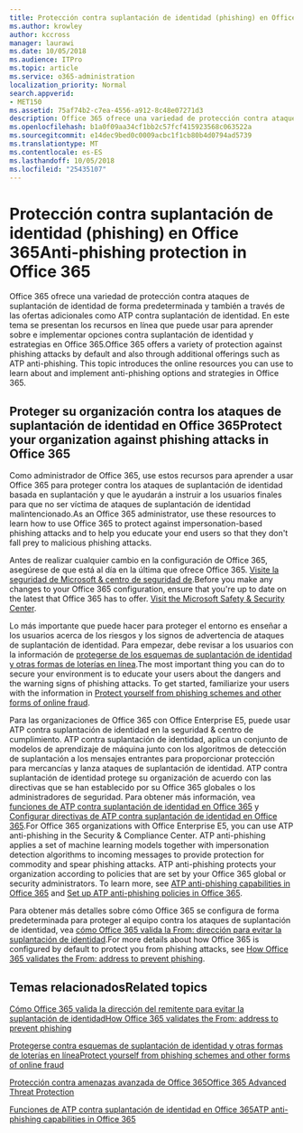 ```yaml
---
title: Protección contra suplantación de identidad (phishing) en Office 365
ms.author: krowley
author: kccross
manager: laurawi
ms.date: 10/05/2018
ms.audience: ITPro
ms.topic: article
ms.service: o365-administration
localization_priority: Normal
search.appverid:
- MET150
ms.assetid: 75af74b2-c7ea-4556-a912-8c48e07271d3
description: Office 365 ofrece una variedad de protección contra ataques de suplantación de identidad de forma predeterminada y también a través de las ofertas adicionales como ATP contra suplantación de identidad. En este tema se presentan los recursos en línea que puede usar para aprender sobre e implementar opciones contra suplantación de identidad y estrategias en Office 365.
ms.openlocfilehash: b1a0f09aa34cf1bb2c57fcf415923568c063522a
ms.sourcegitcommit: e14dec9bed0c0009acbc1f1cb80b4d0794ad5739
ms.translationtype: MT
ms.contentlocale: es-ES
ms.lasthandoff: 10/05/2018
ms.locfileid: "25435107"
---
```

# <a name="anti-phishing-protection-in-office-365"></a><span data-ttu-id="ef6a2-104">Protección contra suplantación de identidad (phishing) en Office 365</span><span class="sxs-lookup"><span data-stu-id="ef6a2-104">Anti-phishing protection in Office 365</span></span>

<span data-ttu-id="ef6a2-p102">Office 365 ofrece una variedad de protección contra ataques de suplantación de identidad de forma predeterminada y también a través de las ofertas adicionales como ATP contra suplantación de identidad. En este tema se presentan los recursos en línea que puede usar para aprender sobre e implementar opciones contra suplantación de identidad y estrategias en Office 365.</span><span class="sxs-lookup"><span data-stu-id="ef6a2-p102">Office 365 offers a variety of protection against phishing attacks by default and also through additional offerings such as ATP anti-phishing. This topic introduces the online resources you can use to learn about and implement anti-phishing options and strategies in Office 365.</span></span>
  
## <a name="protect-your-organization-against-phishing-attacks-in-office-365"></a><span data-ttu-id="ef6a2-107">Proteger su organización contra los ataques de suplantación de identidad en Office 365</span><span class="sxs-lookup"><span data-stu-id="ef6a2-107">Protect your organization against phishing attacks in Office 365</span></span>

<span data-ttu-id="ef6a2-108">Como administrador de Office 365, use estos recursos para aprender a usar Office 365 para proteger contra los ataques de suplantación de identidad basada en suplantación y que le ayudarán a instruir a los usuarios finales para que no ser víctima de ataques de suplantación de identidad malintencionado.</span><span class="sxs-lookup"><span data-stu-id="ef6a2-108">As an Office 365 administrator, use these resources to learn how to use Office 365 to protect against impersonation-based phishing attacks and to help you educate your end users so that they don't fall prey to malicious phishing attacks.</span></span>
  
<span data-ttu-id="ef6a2-p103">Antes de realizar cualquier cambio en la configuración de Office 365, asegúrese de que está al día en la última que ofrece Office 365. [Visite la seguridad de Microsoft &amp; centro de seguridad de](https://www.microsoft.com/security/default.aspx).</span><span class="sxs-lookup"><span data-stu-id="ef6a2-p103">Before you make any changes to your Office 365 configuration, ensure that you're up to date on the latest that Office 365 has to offer. [Visit the Microsoft Safety &amp; Security Center](https://www.microsoft.com/security/default.aspx).</span></span>
  
<span data-ttu-id="ef6a2-p104">Lo más importante que puede hacer para proteger el entorno es enseñar a los usuarios acerca de los riesgos y los signos de advertencia de ataques de suplantación de identidad. Para empezar, debe revisar a los usuarios con la información de [protegerse de los esquemas de suplantación de identidad y otras formas de loterías en línea](https://support.office.com/article/f84750b4-2f2c-46c3-89f6-e65f7f8c3546).</span><span class="sxs-lookup"><span data-stu-id="ef6a2-p104">The most important thing you can do to secure your environment is to educate your users about the dangers and the warning signs of phishing attacks. To get started, familiarize your users with the information in [Protect yourself from phishing schemes and other forms of online fraud](https://support.office.com/article/f84750b4-2f2c-46c3-89f6-e65f7f8c3546).</span></span>
  
<span data-ttu-id="ef6a2-p105">Para las organizaciones de Office 365 con Office Enterprise E5, puede usar ATP contra suplantación de identidad en la seguridad &amp; centro de cumplimiento. ATP contra suplantación de identidad, aplica un conjunto de modelos de aprendizaje de máquina junto con los algoritmos de detección de suplantación a los mensajes entrantes para proporcionar protección para mercancías y lanza ataques de suplantación de identidad. ATP contra suplantación de identidad protege su organización de acuerdo con las directivas que se han establecido por su Office 365 globales o los administradores de seguridad. Para obtener más información, vea [funciones de ATP contra suplantación de identidad en Office 365](atp-anti-phishing.md) y [Configurar directivas de ATP contra suplantación de identidad en Office 365](set-up-atp-anti-phishing-policies.md).</span><span class="sxs-lookup"><span data-stu-id="ef6a2-p105">For Office 365 organizations with Office Enterprise E5, you can use ATP anti-phishing in the Security &amp; Compliance Center. ATP anti-phishing applies a set of machine learning models together with impersonation detection algorithms to incoming messages to provide protection for commodity and spear phishing attacks. ATP anti-phishing protects your organization according to policies that are set by your Office 365 global or security administrators. To learn more, see [ATP anti-phishing capabilities in Office 365](atp-anti-phishing.md) and [Set up ATP anti-phishing policies in Office 365](set-up-atp-anti-phishing-policies.md).</span></span>
  
<span data-ttu-id="ef6a2-117">Para obtener más detalles sobre cómo Office 365 se configura de forma predeterminada para proteger al equipo contra los ataques de suplantación de identidad, vea [cómo Office 365 valida la From: dirección para evitar la suplantación de identidad](how-office-365-validates-the-from-address.md).</span><span class="sxs-lookup"><span data-stu-id="ef6a2-117">For more details about how Office 365 is configured by default to protect you from phishing attacks, see [How Office 365 validates the From: address to prevent phishing](how-office-365-validates-the-from-address.md).</span></span>
  
## <a name="related-topics"></a><span data-ttu-id="ef6a2-118">Temas relacionados</span><span class="sxs-lookup"><span data-stu-id="ef6a2-118">Related topics</span></span>

[<span data-ttu-id="ef6a2-119">Cómo Office 365 valida la dirección del remitente para evitar la suplantación de identidad</span><span class="sxs-lookup"><span data-stu-id="ef6a2-119">How Office 365 validates the From: address to prevent phishing</span></span>](how-office-365-validates-the-from-address.md)
  
[<span data-ttu-id="ef6a2-120">Protegerse contra esquemas de suplantación de identidad y otras formas de loterías en línea</span><span class="sxs-lookup"><span data-stu-id="ef6a2-120">Protect yourself from phishing schemes and other forms of online fraud</span></span>](https://support.office.com/article/f84750b4-2f2c-46c3-89f6-e65f7f8c3546)
  
[<span data-ttu-id="ef6a2-121">Protección contra amenazas avanzada de Office 365</span><span class="sxs-lookup"><span data-stu-id="ef6a2-121">Office 365 Advanced Threat Protection</span></span>](office-365-atp.md)
  
[<span data-ttu-id="ef6a2-122">Funciones de ATP contra suplantación de identidad en Office 365</span><span class="sxs-lookup"><span data-stu-id="ef6a2-122">ATP anti-phishing capabilities in Office 365</span></span>](atp-anti-phishing.md)
  


